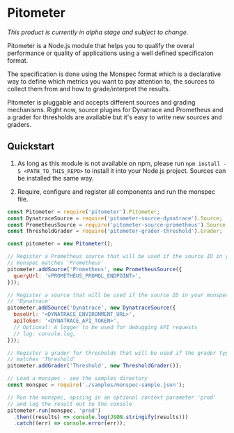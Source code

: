 # Pitometer

*This product is currently in alpha stage and subject to change.*

Pitometer is a Node.js module that helps you to qualify the overal performance
or quality of applications using a well defined specificaton format.

The specification is done using the Monspec format which is a declarative way to
define which metrics you want to pay attention to, the sources to collect
them from and how to grade/interpret the results.

Pitometer is pluggable and accepts different sources and grading mechanisms.
Right now, source plugins for Dynatrace and Prometheus and a grader for thresholds
are available but it's easy to write new sources and graders.

## Quickstart

1. As long as this module is not available on npm, please run `npm install -S <PATH_TO_THIS_REPO>`
to install it into your Node.js project.
Sources can be installed the same way.

2. Require, configure and register all components and
   run the monspec file.

  ```js
  const Pitometer = require('pitometer').Pitometer;
  const DynatraceSource = require('pitometer-source-dynatrace').Source;
  const PrometheusSource = require('pitometer-source-prometheus').Source;
  const ThresholdGrader = require('pitometer-grader-threshold').Grader;

  const pitometer = new Pitometer();

  // Register a Prometheus source that will be used if the source ID in your
  // monspec matches 'Prometheus'
  pitometer.addSource('Prometheus', new PrometheusSource({
    queryUrl: '<PROMETHEUS_PROMQL_ENDPOINT>',
  }));

  // Register a source that will be used if the source ID in your monspec matches
  // 'Dynatrace'
  pitometer.addSource('Dynatrace', new DynatraceSource({
    baseUrl: '<DYNATRACE_ENVIRONMENT_URL>',
    apiToken: '<DYNATRACE_API_TOKEN>',
    // Optional: A logger to be used for debugging API requests
    // log: console.log,
  }));

  // Register a grader for thresholds that will be used if the grader type
  // matches 'Threshold'
  pitometer.addGrader('Threshold', new ThresholdGrader());

  // Load a monspec - see the samples directory
  const monspec = require('./samples/monspec-sample.json');

  // Run the monspec, apssing in an optional context parameter 'prod'
  // and log the result out to the console
  pitometer.run(monspec, 'prod')
    .then((results) => console.log(JSON.stringify(results)))
    .catch((err) => console.error(err));
  ```
